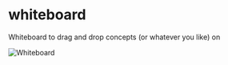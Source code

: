 # whiteboard
Whiteboard to drag and drop concepts (or whatever you like) on

![Whiteboard](https://user-images.githubusercontent.com/54377550/135315279-85ddb5a1-cf26-4da6-b8b2-d7eff2beac33.png)
